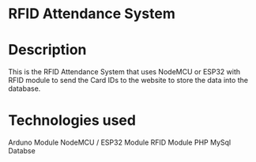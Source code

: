 # RFID Attendance System

# Description
This is the RFID Attendance System that uses NodeMCU or ESP32 with RFID module to send the Card IDs to the website to store the data into the database.

# Technologies used
Arduno Module
NodeMCU / ESP32 Module
RFID Module
PHP
MySql Databse
